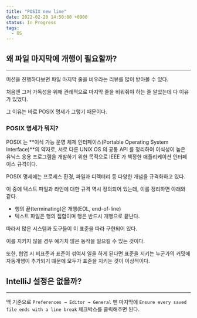 ```yaml
---
title: "POSIX new line"
date: 2022-02-20 14:50:00 +0900
status: In Progress
tags:
  - OS
---
```


## 왜 파일 마지막에 개행이 필요할까?

---

미션을 진행하다보면 파일 마지막 줄을 비우라는 리뷰를 많이 받아볼 수 있다.

처음엔 그저 가독성을 위해 관례적으로 마지막 줄을 비워줘야 하는 줄 알았는데 다 이유가 있었다.

그 이유는 바로 POSIX 명세가 그렇기 때문이다.

### POSIX 명세가 뭐지?

POSIX 는 **이식 가능 운영 체제 인터페이스(Portable Operating System Interface)**의 약자로, 서로 다른 UNIX OS 의 공통 API 를 정리하여 이식성이 높은 유닉스 응용 프로그램을 개발하기 위한 목적으로 IEEE 가 책정한 애플리케이션 인터페이스 규격이다.

POSIX 명세에는 프로세스 환경, 파일과 디렉터리 등 다양한 개념을 규격화하고 있다.

이 중에 텍스트 파일과 라인에 대한 규격 역시 정의되어 있는데, 이를 정리하면 아래와 같다.

- 행의 끝(terminating)은 개행(EOL, end-of-line)
- 텍스트 파일은 행의 집합이며 행은 반드시 개행으로 끝난다.

따라서 많은 시스템과 도구들이 이 표준을 따라 구현되어 있다.

이를 지키지 않을 경우 예기치 않은 동작을 일으킬 수 있는 것이다.

또한, 협업 시 비표준과 표준이 섞여서 일을 하게 된다면 표준을 지키는 누군가의 커밋에 자동개행이 추가되기 떄문에 모두가 표준을 지키는 것이 이상적이다.

## IntelliJ 설정은 없을까?

---

맥 기준으로 `Preferences → Editor → General` 맨 마지막에 `Ensure every saved file ends with a line break` 체크박스를 클릭해주면 된다.
